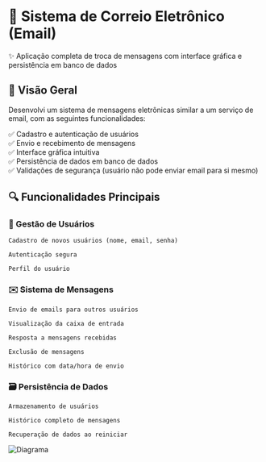 # 📧 Sistema de Correio Eletrônico (Email)

✨ Aplicação completa de troca de mensagens com interface gráfica e persistência em banco de dados
## 📌 Visão Geral

Desenvolvi um sistema de mensagens eletrônicas similar a um serviço de email, com as seguintes funcionalidades:

✅ Cadastro e autenticação de usuários  
✅ Envio e recebimento de mensagens  
✅ Interface gráfica intuitiva  
✅ Persistência de dados em banco de dados  
✅ Validações de segurança (usuário não pode enviar email para si mesmo)  

## 🔍 Funcionalidades Principais
### 👤 Gestão de Usuários

    Cadastro de novos usuários (nome, email, senha)

    Autenticação segura

    Perfil do usuário

### ✉️ Sistema de Mensagens

    Envio de emails para outros usuários

    Visualização da caixa de entrada

    Resposta a mensagens recebidas

    Exclusão de mensagens

    Histórico com data/hora de envio

### 🗃️ Persistência de Dados

    Armazenamento de usuários

    Histórico completo de mensagens

    Recuperação de dados ao reiniciar



![Diagrama](https://github.com/deboralawall/POO/assets/86936640/7623381c-6724-41e4-9a99-e9a0ee994a5b)
